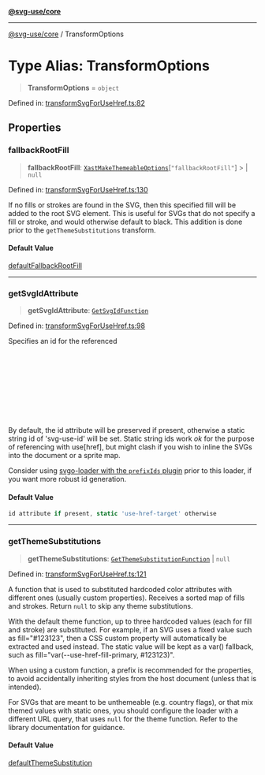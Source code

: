 [**@svg-use/core**](../README.md)

---

[@svg-use/core](../README.md) / TransformOptions

# Type Alias: TransformOptions

> **TransformOptions** = `object`

Defined in:
[transformSvgForUseHref.ts:82](https://github.com/fpapado/svg-use/blob/main/packages/core/src/transformSvgForUseHref.ts#L82)

## Properties

### fallbackRootFill

> **fallbackRootFill**:
> [`XastMakeThemeableOptions`](XastMakeThemeableOptions.md)\[`"fallbackRootFill"`\] >
> \| `null`

Defined in:
[transformSvgForUseHref.ts:130](https://github.com/fpapado/svg-use/blob/main/packages/core/src/transformSvgForUseHref.ts#L130)

If no fills or strokes are found in the SVG, then this specified fill will be
added to the root SVG element. This is useful for SVGs that do not specify a
fill or stroke, and would otherwise default to black. This addition is done
prior to the `getThemeSubstitutions` transform.

#### Default Value

[defaultFallbackRootFill](../variables/defaultFallbackRootFill.md)

---

### getSvgIdAttribute

> **getSvgIdAttribute**: [`GetSvgIdFunction`](GetSvgIdFunction.md)

Defined in:
[transformSvgForUseHref.ts:98](https://github.com/fpapado/svg-use/blob/main/packages/core/src/transformSvgForUseHref.ts#L98)

Specifies an id for the referenced <svg>, set as the id attribute on the root.
ids are required in order for use[href] to work.

By default, the id attribute will be preserved if present, otherwise a static
string id of 'svg-use-id' will be set. Static string ids work _ok_ for the
purpose of referencing with use[href], but might clash if you wish to inline the
SVGs into the document or a sprite map.

Consider using
[svgo-loader with the `prefixIds` plugin](https://svgo.dev/docs/plugins/prefix-ids/)
prior to this loader, if you want more robust id generation.

#### Default Value

```ts
id attribute if present, static 'use-href-target' otherwise
```

---

### getThemeSubstitutions

> **getThemeSubstitutions**:
> [`GetThemeSubstitutionFunction`](GetThemeSubstitutionFunction.md) \| `null`

Defined in:
[transformSvgForUseHref.ts:121](https://github.com/fpapado/svg-use/blob/main/packages/core/src/transformSvgForUseHref.ts#L121)

A function that is used to substituted hardcoded color attributes with different
ones (usually custom properties). Receives a sorted map of fills and strokes.
Return `null` to skip any theme substitutions.

With the default theme function, up to three hardcoded values (each for fill and
stroke) are substituted. For example, if an SVG uses a fixed value such as
fill="#123123", then a CSS custom property will automatically be extracted and
used instead. The static value will be kept as a var() fallback, such as
fill="var(--use-href-fill-primary, #123123)".

When using a custom function, a prefix is recommended for the properties, to
avoid accidentally inheriting styles from the host document (unless that is
intended).

For SVGs that are meant to be unthemeable (e.g. country flags), or that mix
themed values with static ones, you should configure the loader with a different
URL query, that uses `null` for the theme function. Refer to the library
documentation for guidance.

#### Default Value

[defaultThemeSubstitution](../functions/defaultThemeSubstitution.md)
